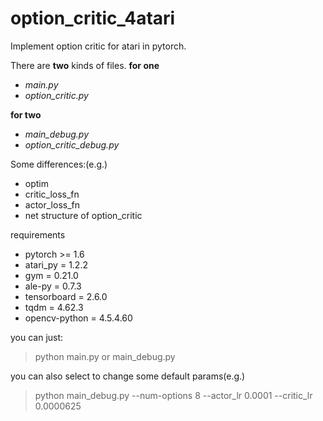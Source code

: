 # option_critic_4atari

Implement option critic for atari in pytorch.

There are **two** kinds of files.
**for one** 
* _main.py_
* _option_critic.py_

**for two**
* _main_debug.py_
* _option_critic_debug.py_

Some differences:(e.g.)
* optim
* critic_loss_fn
* actor_loss_fn
* net structure of option_critic

requirements
* pytorch >= 1.6
* atari_py = 1.2.2
* gym = 0.21.0
* ale-py = 0.7.3
* tensorboard = 2.6.0
* tqdm = 4.62.3
* opencv-python = 4.5.4.60

you can just:
> python main.py or main_debug.py

you can also select to change some default params(e.g.)
> python main_debug.py --num-options 8 --actor_lr 0.0001 --critic_lr 0.0000625
